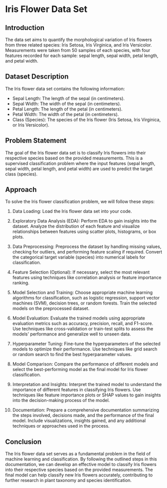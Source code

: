 # Iris Flower Data Set

## Introduction
The data set aims to quantify the morphological variation of Iris flowers from three related species: Iris Setosa, Iris Virginica, and Iris Versicolor. Measurements were taken from 50 samples of each species, with four features recorded for each sample: sepal length, sepal width, petal length, and petal width. 

## Dataset Description
The Iris flower data set contains the following information:

- Sepal Length: The length of the sepal (in centimeters).
- Sepal Width: The width of the sepal (in centimeters).
- Petal Length: The length of the petal (in centimeters).
- Petal Width: The width of the petal (in centimeters).
- Class (Species): The species of the Iris flower (Iris Setosa, Iris Virginica, or Iris Versicolor).

## Problem Statement
The goal of the Iris flower data set is to classify Iris flowers into their respective species based on the provided measurements. This is a supervised classification problem where the input features (sepal length, sepal width, petal length, and petal width) are used to predict the target class (species). 

## Approach
To solve the Iris flower classification problem, we will follow these steps:

1. Data Loading: Load the Iris flower data set into your code.

2. Exploratory Data Analysis (EDA): Perform EDA to gain insights into the dataset. Analyze the distribution of each feature and visualize relationships between features using scatter plots, histograms, or box plots.

3. Data Preprocessing: Preprocess the dataset by handling missing values, checking for outliers, and performing feature scaling if required. Convert the categorical target variable (species) into numerical labels for classification.

4. Feature Selection (Optional): If necessary, select the most relevant features using techniques like correlation analysis or feature importance ranking.

5. Model Selection and Training: Choose appropriate machine learning algorithms for classification, such as logistic regression, support vector machines (SVM), decision trees, or random forests. Train the selected models on the preprocessed dataset.

6. Model Evaluation: Evaluate the trained models using appropriate evaluation metrics such as accuracy, precision, recall, and F1-score. Use techniques like cross-validation or train-test splits to assess the models' performance and generalize well to unseen data.

7. Hyperparameter Tuning: Fine-tune the hyperparameters of the selected models to optimize their performance. Use techniques like grid search or random search to find the best hyperparameter values.

8. Model Comparison: Compare the performance of different models and select the best-performing model as the final model for Iris flower classification.

9. Interpretation and Insights: Interpret the trained model to understand the importance of different features in classifying Iris flowers. Use techniques like feature importance plots or SHAP values to gain insights into the decision-making process of the model.

10. Documentation: Prepare a comprehensive documentation summarizing the steps involved, decisions made, and the performance of the final model. Include visualizations, insights gained, and any additional techniques or approaches used in the process.

## Conclusion
The Iris flower data set serves as a fundamental problem in the field of machine learning and classification. By following the outlined steps in this documentation, we can develop an effective model to classify Iris flowers into their respective species based on the provided measurements. The final model can help classify new Iris flowers accurately, contributing to further research in plant taxonomy and species identification.
